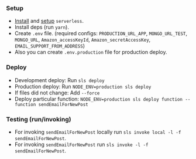 ### Setup

- [Install](https://serverless.com/framework/docs/providers/aws/guide/installation/) and [setup](https://serverless.com/framework/docs/providers/aws/guide/credentials/) `serverless`.
- Install deps (run `yarn`).
- Create `.env` file. (required configs: `PRODUCTION_URL_APP`, `MONGO_URL_TEST`, `MONGO_URL`, `Amazon_accessKeyId`, `Amazon_secretAccessKey`, `EMAIL_SUPPORT_FROM_ADDRESS`)
- Also you can create `.env.production` file for production deploy.

### Deploy

- Development deploy: Run `sls deploy`
- Production deploy: Run `NODE_ENV=production sls deploy`
- If files did not change: Add `--force`
- Deploy particular function: `NODE_ENV=production sls deploy function --function sendEmailForNewPost`

### Testing (run/invoking)

- For invoking `sendEmailForNewPost` locally run `sls invoke local -l -f sendEmailForNewPost`.
- For invoking `sendEmailForNewPost` run `sls invoke -l -f sendEmailForNewPost`.
